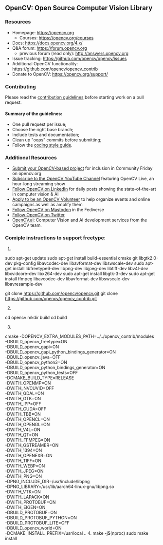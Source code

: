 ## OpenCV: Open Source Computer Vision Library


### Resources

* Homepage: <https://opencv.org>
  * Courses: <https://opencv.org/courses>
* Docs: <https://docs.opencv.org/4.x/>
* Q&A forum: <https://forum.opencv.org>
  * previous forum (read only): <http://answers.opencv.org>
* Issue tracking: <https://github.com/opencv/opencv/issues>
* Additional OpenCV functionality: <https://github.com/opencv/opencv_contrib>
* Donate to OpenCV: <https://opencv.org/support/>


### Contributing

Please read the [contribution guidelines](https://github.com/opencv/opencv/wiki/How_to_contribute) before starting work on a pull request.

#### Summary of the guidelines:

* One pull request per issue;
* Choose the right base branch;
* Include tests and documentation;
* Clean up "oops" commits before submitting;
* Follow the [coding style guide](https://github.com/opencv/opencv/wiki/Coding_Style_Guide).

### Additional Resources

* [Submit your OpenCV-based project](https://form.jotform.com/233105358823151) for inclusion in Community Friday on opencv.org
* [Subscribe to the OpenCV YouTube Channel](http://youtube.com/@opencvofficial) featuring OpenCV Live, an hour-long streaming show
* [Follow OpenCV on LinkedIn](http://linkedin.com/company/opencv/) for daily posts showing the state-of-the-art in computer vision & AI
* [Apply to be an OpenCV Volunteer](https://form.jotform.com/232745316792159) to help organize events and online campaigns as well as amplify them
* [Follow OpenCV on Mastodon](http://mastodon.social/@opencv) in the Fediverse
* [Follow OpenCV on Twitter](https://twitter.com/opencvlive)
* [OpenCV.ai](https://opencv.ai): Computer Vision and AI development services from the OpenCV team.


### Comiple instructions to support freetype:

1.
  sudo apt-get update
  sudo apt-get install build-essential cmake git libgtk2.0-dev pkg-config libavcodec-dev libavformat-dev libswscale-dev
  sudo apt-get install libfreetype6-dev libpng-dev libjpeg-dev libtiff-dev libv4l-dev libxvidcore-dev libx264-dev
  sudo apt-get install libgtk-3-dev
  sudo apt-get install ffmpeg libavcodec-dev libavformat-dev libswscale-dev libavresample-dev
  
  git clone https://github.com/opencv/opencv.git
  git clone https://github.com/opencv/opencv_contrib.git

2.
  cd opencv
  mkdir build
  cd build

3.
cmake -DOPENCV_EXTRA_MODULES_PATH=../../opencv_contrib/modules \
      -DBUILD_opencv_freetype=ON \
      -DBUILD_opencv_gapi=ON \
      -DBUILD_opencv_gapi_python_bindings_generator=ON \
      -DBUILD_opencv_java=OFF \
      -DBUILD_opencv_python3=ON \
      -DBUILD_opencv_python_bindings_generator=ON \
      -DBUILD_opencv_python_tests=OFF \
      -DCMAKE_BUILD_TYPE=RELEASE \
      -DWITH_OPENMP=ON \
      -DWITH_NVCUVID=OFF \
      -DWITH_GDAL=ON \
      -DWITH_GTK=ON \
      -DWITH_IPP=OFF \
      -DWITH_CUDA=OFF \
      -DWITH_TBB=ON \
      -DWITH_OPENCL=ON \
      -DWITH_OPENGL=ON \
      -DWITH_V4L=ON \
      -DWITH_QT=ON \
      -DWITH_FFMPEG=ON \
      -DWITH_GSTREAMER=ON \
      -DWITH_1394=ON \
      -DWITH_OPENEXR=ON \
      -DWITH_TIFF=ON \
      -DWITH_WEBP=ON \
      -DWITH_JPEG=ON \
      -DWITH_PNG=ON \
      -DPNG_INCLUDE_DIR=/usr/include/libpng \
      -DPNG_LIBRARY=/usr/lib/aarch64-linux-gnu/libpng.so \
      -DWITH_VTK=ON \
      -DWITH_LAPACK=ON \
      -DWITH_PROTOBUF=ON \
      -DWITH_EIGEN=ON \
      -DBUILD_PROTOBUF=ON \
      -DBUILD_PROTOBUF_PYTHON=ON \
      -DBUILD_PROTOBUF_LITE=OFF \
      -DBUILD_opencv_world=ON \
      -DCMAKE_INSTALL_PREFIX=/usr/local ..
4.
  make -j$(nproc)
  sudo make install
